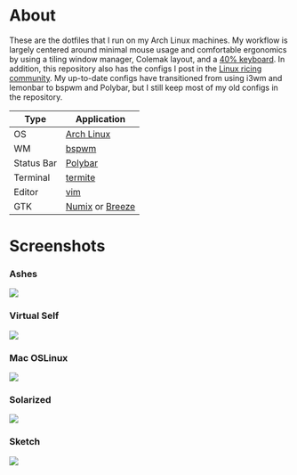 # About
These are the dotfiles that I run on my Arch Linux machines. My workflow is largely centered around minimal mouse usage and comfortable ergonomics by using a tiling window manager, Colemak layout, and a [40% keyboard](https://cdn.shopify.com/s/files/1/1851/5125/products/21827010_498892353823145_230429595340374016_n_1024x1024@2x.jpg?v=1535054340). In addition, this repository also has the configs I post in the [Linux ricing community](https://www.reddit.com/r/unixporn/). My up-to-date configs have transitioned from using i3wm and lemonbar to bspwm and Polybar, but I still keep most of my old configs in the repository.

| Type | Application |
|------|-------------|
|OS|[Arch Linux](https://www.archlinux.org/)|
|WM|[bspwm](https://github.com/baskerville/bspwm)|
|Status Bar|[Polybar](https://github.com/jaagr/polybar)|
|Terminal|[termite](https://github.com/thestinger/termite)|
|Editor|[vim](https://github.com/vim/vim)|
|GTK|[Numix](https://github.com/numixproject/numix-gtk-theme) or [Breeze](https://github.com/KDE/breeze-gtk)|

# Screenshots
### Ashes

![][worlds]

### Virtual Self

![][vs]

### Mac OSLinux

![][os]

### Solarized

![][solarized]

### Sketch

![][sketch]

[worlds]: http://i.imgur.com/kuPt94Y.png
[solarized]: https://i.imgur.com/zMatVqg.png.png
[vs]: https://i.imgur.com/TxAaKcZ.jpg
[sketch]:http://i.imgur.com/F1SOEu5.png
[os]: https://i.imgur.com/uGqCTVm.png
